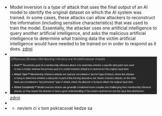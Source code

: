 - Model inversion is a type of attack that uses the final output of an AI model to identify the original dataset on which the AI system was trained. In some cases, these attacks can allow attackers to reconstruct the information (including sensitive characteristics) that was used to 
  train the model. Essentially, the attacker uses one artificial intelligence to query another artificial intelligence, and asks the malicious artificial intelligence to determine what training data the 
  victim artificial intelligence would have needed to be trained on in order to respond as it does. [zdroj](https://www.hoganlovells.com/en/publications/model-inversion-and-membership-inference-understanding-new-ai-security-risks-and-mitigating-vulnerabilities)
-
- ![image.png](../assets/image_1756315968196_0.png) [zdroj](https://infermatic.ai/ask/?question=What%20are%20the%20differences%20between%20a%20membership%20inference%20attack%20and%20a%20model%20inversion%20attack?)
-
- - neviem ci v tom pokracovat kedze sa